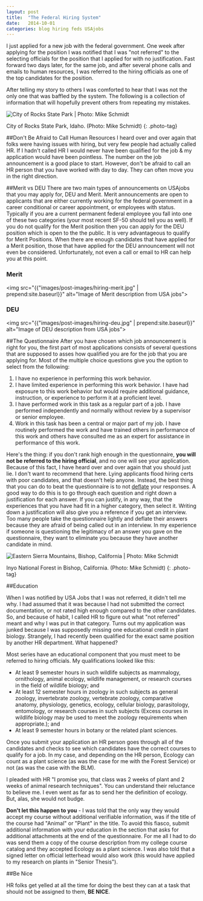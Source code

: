 ```yaml
---
layout: post
title:  "The Federal Hiring System"
date:   2014-10-01
categories: blog hiring feds USAjobs
---
```


I just applied for a new job with the federal government.  One week after applying for the position I was notified that I was "not referred" to the selecting officials for the position that I applied for with no justification. Fast forward two days later, for the same job, and after several phone calls and emails to human resources, I was referred to the hiring officials as one of the top candidates for the position.  

After telling my story to others I was comforted to hear that I was not the only one that was baffled by the system.  The following is a collection of information that will hopefully prevent others from repeating my mistakes. 

<div class="img-box-shadow-effect">
	<picture class="full-width">
		<!--[if IE 9]><video style="display: none;"><![endif]-->
		<source srcset="{{"images/post-images/federal_hiring_system/city-of-rocks-big.jpg" | prepend:site.baseurl}}" media="(min-width: 900px)">
		<source srcset="{{ "images/post-images/federal_hiring_system/city-of-rocks-medium.jpg" | prepend:site.baseurl}}" media="(min-width: 500px)">
		<!--[if IE 9]></video><![endif]-->
		<img srcset="{{"images/post-images/federal_hiring_system/city-of-rocks.jpg" | prepend:site.baseurl}}" alt="City of Rocks State Park | Photo: Mike Schmidt">
	</picture>
</div>

City of Rocks State Park, Idaho. (Photo: Mike Schmidt)
{: .photo-tag}

##Don't Be Afraid to Call Human Resources
I heard over and over again that folks were having issues with hiring, but very few people had actually called HR.  If I hadn't called HR I would never have been qualified for the job & my application would have been pointless.  The number on the job announcement is a good place to start.  However, don't be afraid to call an HR person that you have worked with day to day.  They can often move you in the right direction. 

##Merit vs DEU
There are two main types of announcements on USAjobs that you may apply for, DEU and Merit.  Merit announcements are open to applicants that are either currently working for the federal government in a career conditional or career appointment, or employees with status.  Typically if you are a current permanent federal employee you fall into one of these two categories (your most recent SF-50 should tell you as well). If you do not qualify for the Merit position then you can apply for the DEU position which is open to the the public.  It is very advantageous to qualify for Merit Positions.  When there are enough candidates that have applied for a Merit position, those that have applied for the DEU announcement will not even be considered. Unfortunately, not even a call or email to HR can help you at this point.  

<div class="center excerpt light-grey max-width-700">
<h3 class="center underline bold uppercase">Merit</h3>

<img src="{{"images/post-images/hiring-merit.jpg" | prepend:site.baseurl}}" alt="Image of Merit description from USA jobs">
</div>
<div class="center excerpt light-grey max-width-700">

<h3 class="center underline bold uppercase">DEU</h3>

<img src="{{"images/post-images/hiring-deu.jpg" | prepend:site.baseurl}}" alt="Image of DEU description from USA jobs">

</div>




##The Questionnaire
After you have chosen which job announcement is right for you, the first part of most applications consists of several questions that are supposed to asses how qualified you are for the job that you are applying for. Most of the multiple choice questions give you the option to select from the following:

1. I have no experience in performing this work behavior.
2. I have limited experience in performing this work behavior. I have had exposure to this work behavior but would require additional guidance, instruction, or experience to perform it at a proficient level.
3. I have performed work in this task as a regular part of a job.  I have performed independently and normally without review by a supervisor or senior employee.
4. Work in this task has been a central or major part of my job.  I have routinely performed the work and have trained others in performance of this work and others have consulted me as an expert for assistance in performance of this work.

Here's the thing: if you don't rank high enough in the questionnaire, **you will not be referred to the hiring official**, and no one will see your application.  Because of this fact, I have heard over and over again that you should just lie.  I don't want to recommend that here. Lying applicants flood hiring certs with poor candidates, and that doesn't help anyone.  Instead, the best thing that you can do to beat the questionnaire is to not [deflate][fedsmith] your responses.  A good way to do this is to go through each question and right down a justification for each answer.  If you can justify, in any way, that the experiences that you have had fit in a higher category, then select it. Writing down a justification will also give you a reference if you get an interview.  Too many people take the questionnaire lightly and deflate their answers because they are afraid of being called out in an interview.  In my experience if someone is questioning the legitimacy of an answer you gave on the questionnaire, they want to eliminate you because they have another candidate in mind. 

<div class="img-box-shadow-effect">
	<picture class="full-width">
		<!--[if IE 9]><video style="display: none;"><![endif]-->
		<source srcset="{{"images/post-images/federal_hiring_system/eastern-sierrabig.jpg" | prepend:site.baseurl}}" media="(min-width: 1000px)">
		<source srcset="{{ "images/post-images/federal_hiring_system/eastern-sierra-medium.jpg" | prepend:site.baseurl}}" media="(min-width: 800px)">
		<!--[if IE 9]></video><![endif]-->
		<img srcset="{{"images/post-images/federal_hiring_system/eastern-sierra.jpg" | prepend:site.baseurl}}" alt="Eastern Sierra Mountains, Bishop, California | Photo: Mike Schmidt">
	</picture>
</div>

Inyo National Forest in Bishop, California. (Photo: Mike Schmidt)
{: .photo-tag}

##Education

When I was notified by USA Jobs that I was not referred, it didn't tell me why. I had assumed that it was because I had not submitted the correct documentation, or not rated high enough compared to the other candidates.  So, and because of habit, I called HR to figure out what "not referred" meant and why I was put in that category. Turns out my application was junked because I was supposedly missing one educational credit in plant biology. Strangely, I had recently been qualified for the exact same position by another HR department.  What happened?

Most series have an educational component that you must meet to be referred to hiring officials. My qualifications looked like this:

* At least 9 semester hours in such wildlife subjects as mammalogy, ornithology, animal ecology, wildlife management, or research courses in the field of wildlife biology; and
* At least 12 semester hours in zoology in such subjects as general zoology, invertebrate zoology, vertebrate zoology, comparative anatomy, physiology, genetics, ecology, cellular biology, parasitology, entomology, or research courses in such subjects (Excess courses in wildlife biology may be used to meet the zoology requirements when appropriate.); and
* At least 9 semester hours in botany or the related plant sciences. 

Once you submit your application an HR person goes through all of the candidates and checks to see which candidates have the correct courses to qualify for a job. In my case, and depending on the HR person, Ecology can count as a plant science (as was the case for me with the Forest Service) or not (as was the case with the BLM).  

I pleaded with HR "I promise you, that class was 2 weeks of plant and 2 weeks of animal research techniques".  You can understand their reluctance to believe me.  I even went as far as to send her the definition of ecology.  But, alas, she would not budge.  

**Don't let this happen to you** - I was told that the only way they would accept my course without additional verifiable information, was if the title of the course had "Animal" or "Plant" in the title. To avoid this fiasco, submit additional information with your education in the section that asks for additional attachments at the end of the questionnaire.  For me all I had to do was send them a copy of the course description from my college course catalog and they accepted Ecology as a plant science. I was also told that a signed letter on official letterhead would also work (this would have applied to my research on plants in "Senior Thesis").

##Be Nice

HR folks get yelled at all the time for doing the best they can at a task that should not be assigned to them, **BE NICE**.



[fedsmith]:			http://www.fedsmith.com/2013/04/02/are-you-guilty-the-federal-jobseeker-and-deflating-questionnaire-responses/
[usajobs]:			http://usajobs.gov
